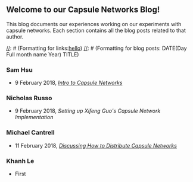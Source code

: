 ## Welcome to our Capsule Networks Blog!

This blog documents our experiences working on our experiments with capsule networks. Each section contains all the blog posts related to that author.


[//]: # (This is a comment)
[//]: # (Formatting for links:[hello](test.md))
[//]: # (Formatting for blog posts: DATE(Day Full month name Year) TITLE)
### Sam Hsu
- 9 February 2018, [_Intro to Capsule Networks_](introduction.md)

### Nicholas Russo
- 9 February 2018, _Setting up Xifeng Guo's Capsule Network Implementation_

### Michael Cantrell
- 11 February 2018, [_Discussing How to Distribute Capsule Networks_](implementation.md)

### Khanh Le
- First

